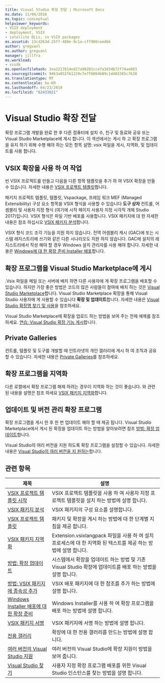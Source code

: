 ```yaml
---
title: Visual Studio 확장 전달 | Microsoft Docs
ms.date: 11/04/2016
ms.topic: conceptual
helpviewer_keywords:
- VSIX deployment
- deployment, VSIX
- satellite DLLs, in VSIX packages
ms.assetid: 13cd263d-25f7-488e-9c1a-cff908caedb6
author: gregvanl
ms.author: gregvanl
manager: jillfra
ms.workload:
- vssdk
ms.openlocfilehash: 2ea2217614ed27a98281cce7a3d34b72f74ae803
ms.sourcegitcommit: 94b3a052fb1229c7e7f8804b09c1d403385c7630
ms.translationtype: MT
ms.contentlocale: ko-KR
ms.lasthandoff: 04/23/2019
ms.locfileid: "62433021"
---
```

# <a name="shipping-visual-studio-extensions"></a>Visual Studio 확장 전달
확장 프로그램 개발을 완료 한 후 다른 컴퓨터에 설치 수, 친구 및 동료와 공유 또는 Visual Studio Marketplace에 게시 합니다. 이 섹션에서는 게시 하 고 확장 프로그램을 유지 하기 위해 수행 해야 하는 모든 항목 설명:.vsix 파일을 게시, 지역화, 및 업데이트를 사용 합니다.

## <a name="working-with-vsix-extensions"></a>VSIX 확장을 사용 하 여 작업
 빈 VSIX 프로젝트를 만들고 다음을 다른 항목 템플릿을 추가 하 여 VSIX 확장을 만들 수 있습니다. 자세한 내용은 [VSIX 프로젝트 템플릿](../extensibility/vsix-project-template.md)합니다.

 패키지 프로젝트 템플릿, 템플릿, Vspackage, 프레임 워크 MEF (Managed Extensibility) 구성 요소 항목을 VSIX 형식을 사용할 수 있습니다 **도구 상자** 컨트롤, 어셈블리 및 사용자 지정 형식 (여기에 시작 페이지 사용자 지정 시각적 개체 Studio 2017)입니다. VSIX 형식은 파일 기반 배포를 사용합니다. VSIX 패키지에 대 한 자세한 내용은 참조 하십시오 [VSIX 패키지 분석](../extensibility/anatomy-of-a-vsix-package.md)합니다.

 VSIX 형식 코드 조각 기능을 지원 하지 않습니다. 전역 어셈블리 캐시 (GAC)에 또는 시스템 레지스트리에 쓰기와 같은 다른 시나리오도 지원 하지 않습니다. GAC에 설치의 레지스트리에서 작성 해야 할 경우 Windows 설치 관리자를 사용 해야 합니다. 자세한 내용은 [Windows에 대 한 확장 준비 Installer 배포](../extensibility/preparing-extensions-for-windows-installer-deployment.md)합니다.

## <a name="publishing-your-extension-to-the-visual-studio-marketplace"></a>확장 프로그램을 Visual Studio Marketplace에 게시
 .Vsix 파일을 메일 또는 서버에 배치 하면 다른 사용자에 게 확장 프로그램을 배포할 수 있습니다. 하지만 가장 좋은 방법은 코드의 많은 사람들이 참여에 배치 하는 것은 [Visual Studio Marketplace](https://marketplace.visualstudio.com/vs)합니다. Visual Studio Marketplace 확장을 통해 Visual Studio 사용자에 게 사용할 수 있습니다 **확장 및 업데이트**합니다. 자세한 내용은 [Visual Studio 확장명 찾기 및 사용](../ide/finding-and-using-visual-studio-extensions.md)을 참조하세요.

 Visual Studio Marketplace에 확장을 업로드 하는 방법을 보여 주는 전체 예제를 참조 하세요. [연습: Visual Studio 확장 기능 게시](../extensibility/walkthrough-publishing-a-visual-studio-extension.md)합니다.

## <a name="private-galleries"></a>Private Galleries
 컨트롤, 템플릿 및 도구를 개발할 때 인트라넷의 개인 갤러리에 게시 하 여 조직과 공유할 수 있습니다. 자세한 내용은 [Private Galleries](../extensibility/private-galleries.md)를 참조하세요.

## <a name="localizing-your-extension"></a>확장 프로그램을 지역화
 다른 로캘에서 확장 프로그램 해제 하려는 경우이 지역화 하는 것이 좋습니다. 와 관련 된 내용을 설명은 참조 하세요 [VSIX 패키지 지역화](../extensibility/localizing-vsix-packages.md)합니다.

## <a name="updating-and-versioning-your-extension"></a>업데이트 및 버전 관리 확장 프로그램
 확장 프로그램을 게시 한 후 한 번 업데이트 해야 할 때 제공 됩니다. Visual Studio Marketplace에서 게시 된 확장을 업데이트 하는 방법을 알아보려면 참조 [방법: 확장 업데이트](../extensibility/how-to-update-a-visual-studio-extension.md)합니다.

 Visual Studio의 여러 버전을 지원 하도록 확장 프로그램을 설정할 수 있습니다. 자세한 내용은 [Visual Studio의 여러 버전을 지 원하는](../extensibility/supporting-multiple-versions-of-visual-studio.md)합니다.

## <a name="related-topics"></a>관련 항목

|제목|설명|
|-----------|-----------------|
|[VSIX 프로젝트 템플릿 시작](../extensibility/getting-started-with-the-vsix-project-template.md)|VSIX 프로젝트 템플릿을 사용 하 여 사용자 지정 프로젝트 템플릿을 설치 하는 방법에 설명 합니다.|
|[VSIX 패키지 분석](../extensibility/anatomy-of-a-vsix-package.md)|VSIX 패키지의 구성 요소를 설명합니다.|
|[VSIX 프로젝트 템플릿](../extensibility/vsix-project-template.md)|패키지 및 확장을 게시 하는 방법에 대 한 단계별 지침을 제공 합니다.|
|[VSIX 패키지 지역화](../extensibility/localizing-vsix-packages.md)|Extension.vsixlangpack 파일을 사용 하 여 설치 프로세스에 대 한 지역화 된 텍스트를 제공 하는 방법에 설명 합니다.|
|[방법: 확장 업데이트](../extensibility/how-to-update-a-visual-studio-extension.md)|시스템에서 확장을 업데이트 하는 방법 및 기존 Visual Studio 확장에 업데이트를 배포 하는 방법을 설명 합니다.|
|[방법: VSIX 패키지에 종속성 추가](../extensibility/how-to-add-a-dependency-to-a-vsix-package.md)|VSIX 배포 패키지에 대 한 참조를 추가 하는 방법에 설명 합니다.|
|[Windows Installer 배포에 대한 확장 준비](../extensibility/preparing-extensions-for-windows-installer-deployment.md)|Windows Installer를 사용 하 여 확장 프로그램을 배포 하는 방법에 설명 합니다.|
|[VSIX 패키지 서명](../extensibility/signing-vsix-packages.md)|VSIX 패키지에 서명 하는 방법에 설명 합니다.|
|[전용 갤러리](../extensibility/private-galleries.md)|확장에 대 한 전용 갤러리를 만드는 방법에 설명 합니다.|
|[여러 버전의 Visual Studio 지원](../extensibility/supporting-multiple-versions-of-visual-studio.md)|여러 버전의 Visual Studio에 확장 지원이 방법을 보여 줍니다.|
|[Visual Studio 찾기](locating-visual-studio.md)|사용자 지정 확장 프로그램 배포를 위한 Visual Studio 인스턴스를 찾는 방법을 설명 합니다.|
